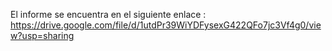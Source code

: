El informe se encuentra en el siguiente enlace : 
https://drive.google.com/file/d/1utdPr39WiYDFysexG422QFo7jc3Vf4g0/view?usp=sharing
